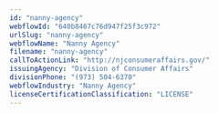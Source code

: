 ```yaml
---
id: "nanny-agency"
webflowId: "640b8467c76d947f25f3c972"
urlSlug: "nanny-agency"
webflowName: "Nanny Agency"
filename: "nanny-agency"
callToActionLink: "http://njconsumeraffairs.gov/"
issuingAgency: "Division of Consumer Affairs"
divisionPhone: "(973) 504-6370"
webflowIndustry: "Nanny Agency"
licenseCertificationClassification: "LICENSE"
---
```

